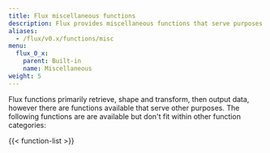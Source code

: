 ```yaml
---
title: Flux miscellaneous functions
description: Flux provides miscellaneous functions that serve purposes other than retrieving, transforming, or outputting data.
aliases:
  - /flux/v0.x/functions/misc
menu:
  flux_0_x:
    parent: Built-in
    name: Miscellaneous
weight: 5
---
```


Flux functions primarily retrieve, shape and transform, then output data, however
there are functions available that serve other purposes.
The following functions are are available but don't fit within other function categories:

{{< function-list >}}
